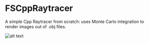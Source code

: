 # FSCppRaytracer

A simple Cpp Raytracer from scratch: uses Monte Carlo integration to render images out of .obj files.

![alt text](https://imgur.com/VpKHxQO)

